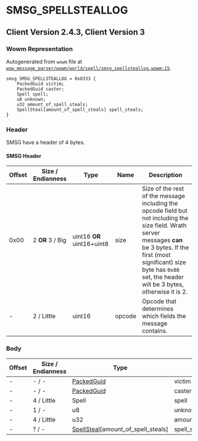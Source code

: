 # SMSG_SPELLSTEALLOG

## Client Version 2.4.3, Client Version 3

### Wowm Representation

Autogenerated from `wowm` file at [`wow_message_parser/wowm/world/spell/smsg_spellsteallog.wowm:15`](https://github.com/gtker/wow_messages/tree/main/wow_message_parser/wowm/world/spell/smsg_spellsteallog.wowm#L15).
```rust,ignore
smsg SMSG_SPELLSTEALLOG = 0x0333 {
    PackedGuid victim;
    PackedGuid caster;
    Spell spell;
    u8 unknown;
    u32 amount_of_spell_steals;
    SpellSteal[amount_of_spell_steals] spell_steals;
}
```
### Header

SMSG have a header of 4 bytes.

#### SMSG Header

| Offset | Size / Endianness | Type   | Name   | Description |
| ------ | ----------------- | ------ | ------ | ----------- |
| 0x00   | 2 **OR** 3 / Big           | uint16 **OR** uint16+uint8 | size | Size of the rest of the message including the opcode field but not including the size field. Wrath server messages **can** be 3 bytes. If the first (most significant) size byte has `0x80` set, the header will be 3 bytes, otherwise it is 2.|
| -      | 2 / Little| uint16 | opcode | Opcode that determines which fields the message contains. |

### Body

| Offset | Size / Endianness | Type | Name | Comment |
| ------ | ----------------- | ---- | ---- | ------- |
| - | - / - | [PackedGuid](../types/packed-guid.md) | victim |  |
| - | - / - | [PackedGuid](../types/packed-guid.md) | caster |  |
| - | 4 / Little | Spell | spell |  |
| - | 1 / - | u8 | unknown |  |
| - | 4 / Little | u32 | amount_of_spell_steals |  |
| - | ? / - | [SpellSteal](spellsteal.md)[amount_of_spell_steals] | spell_steals |  |

